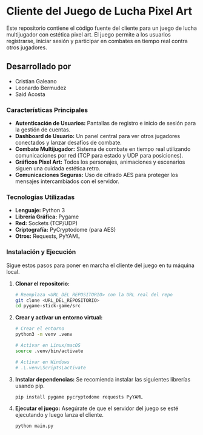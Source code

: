 # Cliente del Juego de Lucha Pixel Art

Este repositorio contiene el código fuente del cliente para un juego de lucha multijugador con estética pixel art. El juego permite a los usuarios registrarse, iniciar sesión y participar en combates en tiempo real contra otros jugadores.

## Desarrollado por

- Cristian Galeano
- Leonardo Bermudez
- Said Acosta

### Características Principales

- **Autenticación de Usuarios:** Pantallas de registro e inicio de sesión para la gestión de cuentas.
- **Dashboard de Usuario:** Un panel central para ver otros jugadores conectados y lanzar desafíos de combate.
- **Combate Multijugador:** Sistema de combate en tiempo real utilizando comunicaciones por red (TCP para estado y UDP para posiciones).
- **Gráficos Pixel Art:** Todos los personajes, animaciones y escenarios siguen una cuidada estética retro.
- **Comunicaciones Seguras:** Uso de cifrado AES para proteger los mensajes intercambiados con el servidor.

### Tecnologías Utilizadas

- **Lenguaje:** Python 3
- **Librería Gráfica:** Pygame
- **Red:** Sockets (TCP/UDP)
- **Criptografía:** PyCryptodome (para AES)
- **Otros:** Requests, PyYAML

### Instalación y Ejecución

Sigue estos pasos para poner en marcha el cliente del juego en tu máquina local.

1.  **Clonar el repositorio:**
    ```bash
    # Reemplaza <URL_DEL_REPOSITORIO> con la URL real del repo
    git clone <URL_DEL_REPOSITORIO>
    cd pygame-stick-game/src
    ```

2.  **Crear y activar un entorno virtual:**
    ```bash
    # Crear el entorno
    python3 -m venv .venv

    # Activar en Linux/macOS
    source .venv/bin/activate

    # Activar en Windows
    # .\.venv\Scripts\activate
    ```

3.  **Instalar dependencias:**
    Se recomienda instalar las siguientes librerías usando pip.
    ```bash
    pip install pygame pycryptodome requests PyYAML
    ```

4.  **Ejecutar el juego:**
    Asegúrate de que el servidor del juego se esté ejecutando y luego lanza el cliente.
    ```bash
    python main.py
    ```
